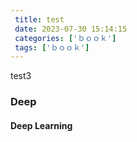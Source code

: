 ```yaml
--- 
 title: test 
 date: 2023-07-30 15:14:15 
 categories: ['ｂｏｏｋ'] 
 tags: ['ｂｏｏｋ'] 
--- 
```

test3

### Deep

#### Deep Learning

<img alt="" height="1" src="https://medium.com/_/stat?event=post.clientViewed&amp;referrerSource=full_rss&amp;postId=cf6096cdd14f" width="1"/>